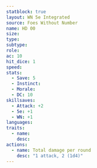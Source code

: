 ```yaml
---
statblock: true
layout: WN 5e Integrated
source: Foes Without Number
name: HD 00
size: 
type: 
subtype: 
role: 
ac: 10
hit_dice: 1
speed: 
stats:
  - Save: 5
  - Instinct: 
  - Morale:
  - DC: 10
skillsaves:
  - Attack: +2
  - 5e: +1
  - WN: +1
languages: 
traits:
  - name: 
    desc: 
actions:
  - name: Total damage per round
    desc: "1 attack, 2 (1d4)"
---
```


